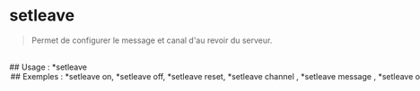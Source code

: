 # setleave

> Permet de configurer le message et canal d'au revoir du serveur.

<br>
## Usage :
*setleave <option> <argument> 
## Exemples :
*setleave on,
<br>*setleave off,
<br>*setleave reset,
<br>*setleave channel <mention>,
<br>*setleave message <message>,
<br>*setleave options
## Alias :
configleave,
<br>leaveconfig
## NSFW ?
- Non
## Permissions :
Robot: Gérer les messages
<br>
Utilisateur: Gérer les messages
## Slowmode :
- 3 secondes
## Niveau Premium
- Non premium